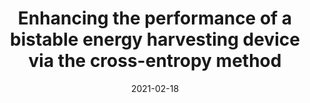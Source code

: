 ---
title: "Enhancing the performance of a bistable energy harvesting device via the cross-entropy method"
authors: "A. Cunha Jr"
journal: "Nonlinear Dynamics"
year: "2021"
volume: "103"
pages: "137-155"
doi: "https://doi.org/10.1007/s11071-020-06109-0"
pdf: "https://doi.org/10.1007/s11071-020-06109-0"
arxiv: 
hal: "https://hal.archives-ouvertes.fr/hal-01531845"
image: "GraphicalAbstract_Paper_2021_NODY.png"
layout: none
date: 2021-02-18
collection: publications
category: manuscripts
permalink: /publications/JournalPaper_2021_NODY_v103_pp137-155
---